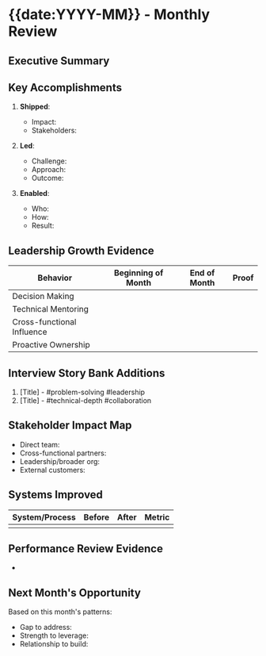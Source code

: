 # {{date:YYYY-MM}} - Monthly Review

## Executive Summary
<!-- 2-3 sentences for your manager/skip-level -->

## Key Accomplishments
<!-- Polished bullets with metrics -->
1. **Shipped**: 
   - Impact: 
   - Stakeholders: 
   
2. **Led**: 
   - Challenge: 
   - Approach: 
   - Outcome: 

3. **Enabled**: 
   - Who: 
   - How: 
   - Result: 

## Leadership Growth Evidence
| Behavior | Beginning of Month | End of Month | Proof |
|----------|-------------------|--------------|-------|
| Decision Making | | | |
| Technical Mentoring | | | |
| Cross-functional Influence | | | |
| Proactive Ownership | | | |

## Interview Story Bank Additions
<!-- New STAR stories from this month with tags -->
1. [Title] - #problem-solving #leadership
2. [Title] - #technical-depth #collaboration

## Stakeholder Impact Map
<!-- Who benefited from your work -->
- Direct team: 
- Cross-functional partners: 
- Leadership/broader org: 
- External customers: 

## Systems Improved
<!-- What's better because of you -->
| System/Process | Before | After | Metric |
|----------------|--------|-------|--------|
| | | | |

## Performance Review Evidence
<!-- Copy/paste ready -->
- 

## Next Month's Opportunity
Based on this month's patterns:
- Gap to address: 
- Strength to leverage: 
- Relationship to build: